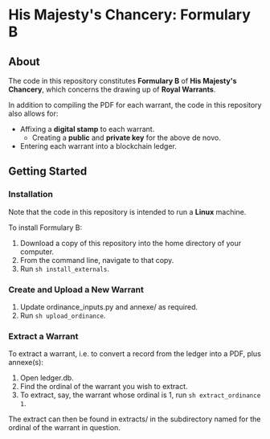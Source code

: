 # His Majesty's Chancery: Formulary B

## About

The code in this repository constitutes **Formulary B** of **His Majesty's Chancery**, which concerns the drawing up of **Royal Warrants**.

In addition to compiling the PDF for each warrant, the code in this repository also allows for:

* Affixing a **digital stamp** to each warrant.
    * Creating a **public** and **private key** for the above de novo.
* Entering each warrant into a blockchain ledger.

## Getting Started

### Installation

Note that the code in this repository is intended to run a **Linux** machine.

To install Formulary B:

1. Download a copy of this repository into the home directory of your computer.
1. From the command line, navigate to that copy.
1. Run `sh install_externals`.

### Create and Upload a New Warrant

1. Update ordinance_inputs.py and annexe/ as required.
1. Run `sh upload_ordinance`.

### Extract a Warrant

To extract a warrant, i.e. to convert a record from the ledger into a PDF, plus annexe(s):

1. Open ledger.db.
1. Find the ordinal of the warrant you wish to extract.
1. To extract, say, the warrant whose ordinal is 1, run `sh extract_ordinance 1`.

The extract can then be found in extracts/ in the subdirectory named for the ordinal of the warrant in question.
